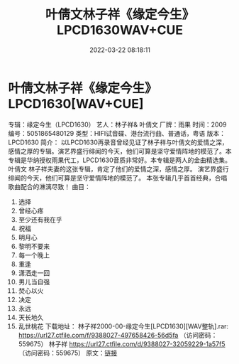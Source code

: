 ﻿---
title: 叶倩文林子祥《缘定今生》LPCD1630WAV+CUE
date: 2022-03-22 08:18:11
categories: WAV车载音乐、镜像
tags: 华语中文
---
# 叶倩文林子祥《缘定今生》LPCD1630[WAV+CUE]

专辑：缘定今生（LPCD1630）
艺人：林子祥& 叶倩文
厂牌：雨果
时间：2009
编号：5051865480129
类型：HIFI试音碟、港台流行曲、普通话，粤语
版本：LPCD1630
简介：
以LPCD1630再录音曾经见证了林子祥与叶倩文的爱情之深，感情之厚的专辑。演艺界盛行绯闻的今天，他们可算是坚守爱情阵地的模范了。本专辑是华纳授权雨果代工，LPCD1630音质非常好。本专辑是两人的金曲精选集。
叶倩文 林子祥夫妻的这张专辑，肯定了他们的爱情之深，感情之厚。
演艺界盛行绯闻的今天，他们可算是坚守爱情阵地的模范了。
本张专辑几乎首首经典，合唱歌曲配合的淋漓尽致！
曲目：
01. 选择
02. 曾经心疼
03. 至少还有我在乎
04. 祝福
05. 明月心
06. 黎明不要来
07. 每一个晚上
08. 重逢
09. 潇洒走一回
10. 男儿当自强
11. 焚心以火
12. 决定
13. 永远
14. 天长地久
15. 乱世桃花
下载地址：
林子祥2000-00-缘定今生[LPCD1630][WAV整轨].rar: https://url27.ctfile.com/f/9388027-497658426-56d5fa
（访问密码：559675）
林子祥
https://url27.ctfile.com/d/9388027-32059229-1a57f5
（访问密码：559675）
原文：[链接](https://blog.sina.com.cn/s/blog_1647c7e7601030wb3.html)